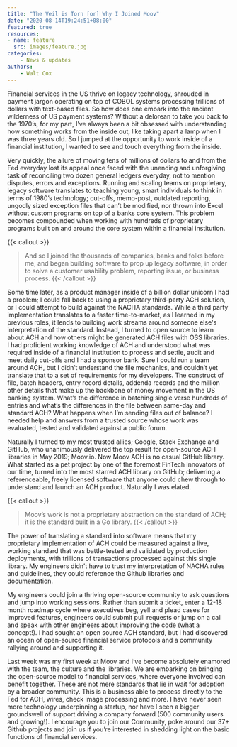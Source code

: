 ```yaml
---
title: "The Veil is Torn [or] Why I Joined Moov"
date: "2020-08-14T19:24:51+08:00"
featured: true
resources:
- name: feature
  src: images/feature.jpg
categories: 
    - News & updates
authors: 
    - Walt Cox
---
```


Financial services in the US thrive on legacy technology, shrouded in payment jargon operating on top of COBOL systems processing trillions of dollars with text-based files. So how does one embark into the ancient wilderness of US payment systems? Without a delorean to take you back to the 1970’s, for my part, I’ve always been a bit obsessed with understanding how something works from the inside out, like taking apart a lamp when I was three years old. So I jumped at the opportunity to work inside of a financial institution, I wanted to see and touch everything from the inside. 

Very quickly, the allure of moving tens of millions of dollars to and from the Fed everyday lost its appeal once faced with the unending and unforgiving task of reconciling two dozen general ledgers everyday, not to mention disputes, errors and exceptions. Running and scaling teams on proprietary, legacy software translates to teaching young, smart individuals to think in terms of 1980’s technology; cut-offs, memo-post, outdated reporting, ungodly sized exception files that can’t be modified, nor thrown into Excel without custom programs on top of a banks core system.  This problem becomes compounded when working with hundreds of proprietary programs built on and around the core system within a financial institution.

{{< callout >}}
> And so I joined the thousands of companies, banks and folks before me, and began building software to prop up legacy software, in order to solve a customer usability problem, reporting issue, or business process.
{{< /callout >}}

Some time later, as a product manager inside of a billion dollar unicorn I had a problem; I could fall back to using a proprietary third-party ACH solution, or I could attempt to build against the NACHA standards. While a third party implementation translates to a faster time-to-market, as I learned in my previous roles, it lends to building work streams around someone else's interpretation of the standard. Instead, I turned to open source to learn about ACH and how others might be generated ACH files with OSS libraries. I had proficient working knowledge of ACH and understood what was required inside of a financial institution to process and settle, audit and meet daily cut-offs and I had a sponsor bank. Sure I could run a team around ACH, but I didn’t understand the file mechanics, and couldn’t yet translate that to a set of requirements for my developers. The construct of file, batch headers, entry record details, addenda records and the million other details that make up the backbone of money movement in the US banking system. What’s the difference in batching single verse hundreds of entries and what’s the differences in the file between same-day and standard ACH? What happens when I’m sending files out of balance? I needed help and answers from a trusted source whose work was evaluated, tested and validated against a public forum. 

Naturally I turned to my most trusted allies; Google, Stack Exchange and GitHub, who unanimously delivered the top result for open-source ACH libraries in May 2019; Moov.io. Now Moov ACH is no casual GitHub library. What started as a pet project by one of the foremost FinTech innovators of our time, turned into the most starred ACH library on GitHub; delivering a referenceable, freely licensed software that anyone could chew through to understand and launch an ACH product. Naturally I was elated.

{{< callout >}}
> Moov’s work is not a proprietary abstraction on the standard of ACH; it is the standard built in a Go library.
{{< /callout >}}

The power of translating a standard into software means that my proprietary implementation of ACH could be measured against a live, working standard that was battle-tested and validated by production deployments, with trillions of transactions processed against this single library. My engineers didn’t have to trust my interpretation of NACHA rules and guidelines, they could reference the Github libraries and documentation.

My engineers could join a thriving open-source community to ask questions and jump into working sessions. Rather than submit a ticket, enter a 12-18 month roadmap cycle where executives beg, yell and plead cases for improved features, engineers could submit pull requests or jump on a call and speak with other engineers about improving the code (what a concept!). I had sought an open source ACH standard, but I had discovered an ocean of open-source financial service protocols and a community rallying around and supporting it.

Last week was my first week at Moov and I’ve become absolutely enamored with the team, the culture and the libraries. We are embarking on bringing the open-source model to financial services, where everyone involved can benefit together. These are not mere standards that lie in wait for adoption by a broader community. This is a business able to process directly to the Fed for ACH, wires, check image processing and more. I have never seen more technology underpinning a startup, nor have I seen a bigger groundswell of support driving a company forward (500 community users and growing!). I encourage you to join our Community, poke around our 37+ Github projects  and join us if you’re interested in shedding light on the basic functions of financial services. 